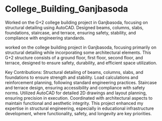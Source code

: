 # College_Building_Ganjbasoda
Worked on the G+2 college building project in Ganjbasoda, focusing on structural detailing using AutoCAD. Designed beams, columns, slabs, foundations, staircase, and terrace, ensuring safety, stability, and compliance with engineering standards.

 worked on the college building project in Ganjbasoda, focusing primarily on structural detailing while incorporating some architectural elements. This G+2 structure consists of a ground floor, first floor, second floor, and terrace, designed to ensure safety, durability, and efficient space utilization.

Key Contributions:
Structural detailing of beams, columns, slabs, and foundations to ensure strength and stability.
Load calculations and reinforcement planning, following standard engineering practices.
Staircase and terrace design, ensuring accessibility and compliance with safety norms.
Utilized AutoCAD for detailed 2D drawings and layout planning, ensuring precision in execution.
Coordinated with architectural aspects to maintain functional and aesthetic integrity.
This project enhanced my expertise in structural engineering, especially in educational infrastructure development, where functionality, safety, and longevity are key priorities.
